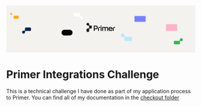 [![Social banner for Primer](https://raw.githubusercontent.com/primer-api/primer-api/main/header.png)](https://primer.io)
# Primer Integrations Challenge

This is a technical challenge I have done as part of my application process to Primer. You can find all of my documentation in the [checkout folder](./checkout)

